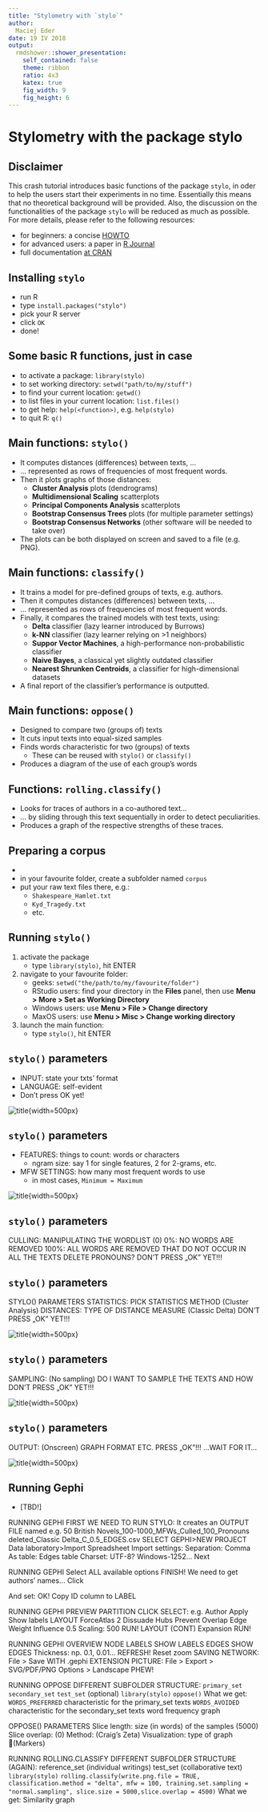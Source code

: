 ```yaml
---
title: "Stylometry with `stylo`"
author: 
  Maciej Eder
date: 19 IV 2018
output: 
  rmdshower::shower_presentation:
    self_contained: false
    theme: ribbon
    ratio: 4x3
    katex: true
    fig_width: 9
    fig_height: 6
---
```







# Stylometry with the package stylo






## Disclaimer

This crash tutorial introduces basic functions of the package `stylo`, in oder 
to help  the users start their experiments in no time. Essentially this means that 
no theoretical background will be provided. Also, the discussion on the functionalities 
of the package  `stylo` will be reduced as much as possible. For more details, 
please refer to the following resources:

* for beginners: a concise [HOWTO](https://sites.google.com/site/computationalstylistics/stylo/stylo_howto.pdf)
* for advanced users: a paper in [R Journal](https://journal.r-project.org/archive/2016/RJ-2016-007/RJ-2016-007.pdf)
* full documentation [at CRAN](https://cran.r-project.org/web/packages/stylo/stylo.pdf)







## Installing `stylo`

* run R
* type `install.packages("stylo")`
* pick your R server
* click `OK`
* done!





## Some basic R functions, just in case

* to activate a package: `library(stylo)`
* to set working directory: `setwd("path/to/my/stuff")`
* to find your current location: `getwd()`
* to list files in your current location: `list.files()`
* to get help: `help(<function>)`, e.g. `help(stylo)`
* to quit R: `q()`





## Main functions: `stylo()`

* It computes distances (differences) between texts, ...
* ... represented as rows of frequencies of most frequent words.
* Then it plots graphs of those distances:
    * **Cluster Analysis** plots (dendrograms)
    * **Multidimensional Scaling** scatterplots
    * **Principal Components Analysis** scatterplots
    * **Bootstrap Consensus Trees** plots (for multiple parameter settings)
    * **Bootstrap Consensus Networks** (other software will be needed to take over)
* The plots can be both displayed on screen and saved to a file (e.g. PNG).





## Main functions: `classify()`

* It trains a model for pre-defined groups of texts, e.g. authors.
* Then it computes distances (differences) between texts, ...
* ... represented as rows of frequencies of most frequent words.
* Finally, it compares the trained models with test texts, using:
    * **Delta** classifier (lazy learner introduced by Burrows)
    * **k-NN** classifier (lazy learner relying on >1 neighbors)
    * **Suppor Vector Machines**, a high-performance non-probabilistic classifier
    * **Naive Bayes**, a classical yet slightly outdated classifier
    * **Nearest Shrunken Centroids**, a classifier for high-dimensional datasets
* A final report of the classifier’s performance is outputted.




## Main functions: `oppose()`

* Designed to compare two (groups of) texts
* It cuts input texts into equal-sized samples
* Finds words characteristic for two (groups) of texts
    * These can be reused with `stylo()` or `classify()`
* Produces a diagram of the use of each group’s words





## Functions: `rolling.classify()`

* Looks for traces of authors in a co-authored text...
* ... by sliding through this text sequentially in order to detect peculiarities.
* Produces a graph of the respective strengths of these traces.




## Preparing a corpus

* 
* in your favourite folder, create a subfolder named `corpus`
* put your raw text files there, e.g.:
    * `Shakespeare_Hamlet.txt`
    * `Kyd_Tragedy.txt`
    * etc.





## Running `stylo()`

1. activate the package 
    * type `library(stylo)`, hit ENTER
2. navigate to your favourite folder:
    * geeks: `setwd("the/path/to/my/favourite/folder")`
    * RStudio users: find your directory in the **Files** panel, then 
      use **Menu > More > Set as Working Directory**
    * Windows users: use **Menu > File > Change directory**
    * MaxOS users: use **Menu > Misc > Change working directory**
3. launch the main function: 
    * type `stylo()`, hit ENTER






## `stylo()` parameters

* INPUT: state your txts’ format
* LANGUAGE: self-evident
* Don’t press OK yet!

![title](img/stylo_1.png){width=500px}




## `stylo()` parameters


* FEATURES: things to count: words or characters
    * ngram size: say 1 for single features, 2 for 2-grams, etc.
* MFW SETTINGS: how many most frequent words to use
    * in most cases, `Minimum = Maximum`

![title](img/stylo_2.png){width=500px}




## `stylo()` parameters

CULLING: MANIPULATING THE WORDLIST (0)
0%: NO WORDS ARE REMOVED
100%: ALL WORDS ARE REMOVED THAT DO NOT OCCUR IN ALL THE TEXTS
DELETE PRONOUNS?
DON’T PRESS „OK” YET!!!





## `stylo()` parameters

STYLO() PARAMETERS
STATISTICS: PICK STATISTICS METHOD (Cluster Analysis)
DISTANCES: TYPE OF DISTANCE MEASURE (Classic Delta)
DON’T PRESS „OK” YET!!!

![title](img/stylo_3.png){width=500px}




## `stylo()` parameters

SAMPLING: (No sampling)
DO I WANT TO SAMPLE THE TEXTS
AND HOW
DON’T PRESS „OK” YET!!!

![title](img/stylo_4.png){width=500px}





## `stylo()` parameters

OUTPUT: (Onscreen)
GRAPH FORMAT ETC.
PRESS „OK”!!!
…WAIT FOR IT…

![title](img/stylo_5.png){width=500px}


## Running Gephi

* [TBD!]


RUNNING GEPHI
FIRST WE NEED TO RUN STYLO: 
It creates an OUTPUT FILE named e.g.
50 British Novels_100-1000_MFWs_Culled_100_Pronouns deleted_Classic Delta_C_0.5_EDGES.csv
SELECT GEPHI>NEW PROJECT
Data laboratory>Import Spreadsheet
Import settings:
Separation: Comma
As table: Edges table
Charset: UTF-8? Windows-1252…
Next


RUNNING GEPHI
Select ALL available options
FINISH!
We need to get authors’ names...
Click

And set:
OK!
Copy ID column to LABEL


RUNNING GEPHI
PREVIEW
PARTITION
CLICK
SELECT: e.g. Author
Apply
Show labels
LAYOUT
ForceAtlas 2
Dissuade Hubs
Prevent Overlap
Edge Weight Influence 0.5
Scaling: 500
RUN!
LAYOUT (CONT)
Expansion
RUN!

RUNNING GEPHI
OVERVIEW
NODE LABELS
SHOW LABELS
EDGES
SHOW EDGES
Thickness: np. 0.1, 0.01...
REFRESH!
Reset zoom
SAVING
NETWORK:
File > Save
WITH .gephi EXTENSION
PICTURE:
File > Export > SVG/PDF/PNG
Options > Landscape
PHEW!

RUNNING OPPOSE
DIFFERENT SUBFOLDER STRUCTURE:
`primary_set`
`secondary_set`
`test_set` (optional)
`library(stylo)` <ENTER>
`oppose()` <ENTER>
What we get:
`WORDS_PREFERRED` characteristic for the primary_set texts
`WORDS_AVOIDED` characteristic for the secondary_set texts
word frequency graph


OPPOSE() PARAMETERS
Slice length: size (in words) of the samples (5000)
Slice overlap: (0)
Method: (Craig’s Zeta)
Visualization: type of graph (Markers)



RUNNING ROLLING.CLASSIFY
DIFFERENT SUBFOLDER STRUCTURE (AGAIN):
reference_set (individual writings)
test_set (collaborative text)
`library(stylo)` <ENTER>
`rolling.classify(write.png.file = TRUE, classification.method = "delta", mfw = 100, training.set.sampling = "normal.sampling", slice.size = 5000,slice.overlap = 4500)`
What we get:
Similarity graph

